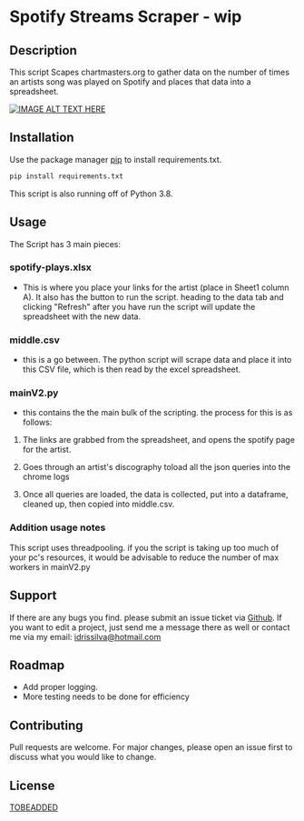 
# Spotify Streams Scraper - wip

## Description
This script Scapes chartmasters.org to gather data on the number of times an artists song was played on Spotify and places that data into a spreadsheet. 

[![IMAGE ALT TEXT HERE](http://img.youtube.com/vi/c7x5y68JQpU/0.jpg)](http://www.youtube.com/watch?v=c7x5y68JQpU)

## Installation

Use the package manager [pip](https://pip.pypa.io/en/stable/) to install requirements.txt.

```bash
pip install requirements.txt
```
This script is also running off of Python 3.8.


## Usage
The Script has 3 main pieces:

### spotify-plays.xlsx 
- This is where you place your links for the artist (place in Sheet1 column A). It also has the button to run the script. heading to the data tab and clicking "Refresh" after you have run the script will update the spreadsheet with the new data. 

### middle.csv 
- this is a go between. The python script will scrape data and place it into this CSV file, which is then read by the excel spreadsheet.

### mainV2.py 
- this contains the the main bulk of the scripting. the process for this is as follows:

1) The links are grabbed from the spreadsheet, and opens the spotify page for the artist.

2) Goes through an artist's discography toload all the json queries into the chrome logs

3) Once all queries are loaded, the data is collected, put into a dataframe, cleaned up, then copied into middle.csv.

### Addition usage notes
This script uses threadpooling. if you the script is taking up too much of your pc's resources, it would be advisable to reduce the number of max workers in mainV2.py

## Support
If there are any bugs you find. please submit an issue ticket via [Github](https://github.com/idrisimo/Spotify-Plays). If you want to edit a project, just send me a message there as well or contact me via my email: idrissilva@hotmail.com

## Roadmap
- Add proper logging.
- More testing needs to be done for efficiency

## Contributing
Pull requests are welcome. For major changes, please open an issue first to discuss what you would like to change.

## License
[TOBEADDED](https://choosealicense.com/licenses/mit/)
